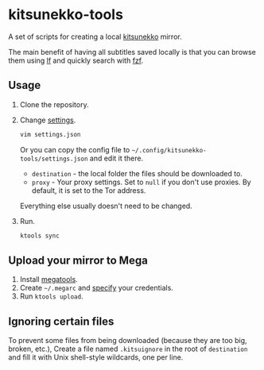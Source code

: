 # kitsunekko-tools

A set of scripts for creating a
local [kitsunekko](http://kitsunekko.net/dirlist.php?dir=subtitles/japanese/&sort=date&order=desc)
mirror.

The main benefit of having all subtitles saved locally
is that you can browse them using [lf](https://wiki.archlinux.org/title/Lf)
and quickly search with [fzf](https://wiki.archlinux.org/title/Fzf).

## Usage

1) Clone the repository.
2) Change [settings](settings.json).

    ``` bash
    vim settings.json
    ```

   Or you can copy the config file to `~/.config/kitsunekko-tools/settings.json` and edit it there.

    * `destination` - the local folder the files should be downloaded to.
    * `proxy` - Your proxy settings.
      Set to `null` if you don't use proxies.
      By default, it is set to the Tor address.

   Everything else usually doesn't need to be changed.
3) Run.

    ``` bash
    ktools sync
    ```

## Upload your mirror to Mega

1) Install [megatools](https://aur.archlinux.org/packages/megatools).
2) Create `~/.megarc` and [specify](https://megatools.megous.com/man/megarc.html) your credentials.
3) Run `ktools upload`.

## Ignoring certain files

To prevent some files from being downloaded (because they are too big, broken, etc.),
Create a file named `.kitsuignore` in the root of `destination`
and fill it with Unix shell-style wildcards, one per line.
